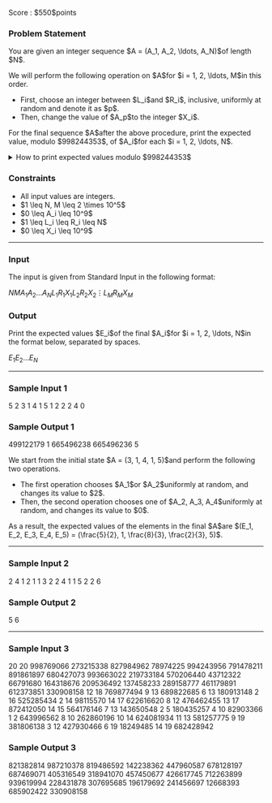 
<div>

<span>

<span>

<p>
Score : $550$points
</p>

<div>

<section>

### **Problem Statement**

<p>
You are given an integer sequence $A = (A_1, A_2, \ldots, A_N)$of length $N$.
</p>

<p>
We will perform the following operation on $A$for $i = 1, 2, \ldots, M$in this order.
</p>

<ul>

<li>
First, choose an integer between $L_i$and $R_i$, inclusive, uniformly at random and denote it as $p$.
</li>

<li>
Then, change the value of $A_p$to the integer $X_i$.
</li>

</ul>

<p>
For the final sequence $A$after the above procedure, print the expected value, modulo $998244353$, of $A_i$for each $i = 1, 2, \ldots, N$.
</p>

<details>

<summary>
How to print expected values modulo $998244353$
</summary>

<p>
It can be proved that the expected values sought in this problem are always rational. Furthermore, the constraints of this problem guarantee that if each of those expected values is expressed as an irreducible fraction $\frac{y}{x}$, then $x$is not divisible by $998244353$.
</p>

<p>
Now, there is a unique integer $z$between $0$and $998244352$, inclusive, such that $xz \equiv y \pmod{998244353}$. Report this $z$.
</p>

</details>

</section>

</div>

<div>

<section>

### **Constraints**

<ul>

<li>
All input values are integers.
</li>

<li>
$1 \leq N, M \leq 2 \times 10^5$
</li>

<li>
$0 \leq A_i \leq 10^9$
</li>

<li>
$1 \leq L_i \leq R_i \leq N$
</li>

<li>
$0 \leq X_i \leq 10^9$
</li>

</ul>

</section>

</div>

---

<div>

<div>

<section>

### **Input**

<p>
The input is given from Standard Input in the following format:
</p>

<div>

$N$$M$$A_1$$A_2$$\ldots$$A_N$$L_1$$R_1$$X_1$$L_2$$R_2$$X_2$$\vdots$$L_M$$R_M$$X_M$
</div>

</section>

</div>

<div>

<section>

### **Output**

<p>
Print the expected values $E_i$of the final $A_i$for $i = 1, 2, \ldots, N$in the format below, separated by spaces.
</p>

<div>

$E_1$$E_2$$\ldots$$E_N$
</div>

</section>

</div>

</div>

---

<div>

<section>

### **Sample Input 1**

<div>

5 2
3 1 4 1 5
1 2 2
2 4 0

</div>

</section>

</div>

<div>

<section>

### **Sample Output 1**

<div>

499122179 1 665496238 665496236 5

</div>

<p>
We start from the initial state $A = (3, 1, 4, 1, 5)$and perform the following two operations.
</p>

<ul>

<li>
The first operation chooses $A_1$or $A_2$uniformly at random, and changes its value to $2$.
</li>

<li>
Then, the second operation chooses one of $A_2, A_3, A_4$uniformly at random, and changes its value to $0$.
</li>

</ul>

<p>
As a result, the expected values of the elements in the final $A$are $(E_1, E_2, E_3, E_4, E_5) = (\frac{5}{2}, 1, \frac{8}{3}, \frac{2}{3}, 5)$.
</p>

</section>

</div>

---

<div>

<section>

### **Sample Input 2**

<div>

2 4
1 2
1 1 3
2 2 4
1 1 5
2 2 6

</div>

</section>

</div>

<div>

<section>

### **Sample Output 2**

<div>

5 6

</div>

</section>

</div>

---

<div>

<section>

### **Sample Input 3**

<div>

20 20
998769066 273215338 827984962 78974225 994243956 791478211 891861897 680427073 993663022 219733184 570206440 43712322 66791680 164318676 209536492 137458233 289158777 461179891 612373851 330908158
12 18 769877494
9 13 689822685
6 13 180913148
2 16 525285434
2 14 98115570
14 17 622616620
8 12 476462455
13 17 872412050
14 15 564176146
7 13 143650548
2 5 180435257
4 10 82903366
1 2 643996562
8 10 262860196
10 14 624081934
11 13 581257775
9 19 381806138
3 12 427930466
6 19 18249485
14 19 682428942

</div>

</section>

</div>

<div>

<section>

### **Sample Output 3**

<div>

821382814 987210378 819486592 142238362 447960587 678128197 687469071 405316549 318941070 457450677 426617745 712263899 939619994 228431878 307695685 196179692 241456697 12668393 685902422 330908158

</div>

</section>

</div>

</span>

</span>

</div>
